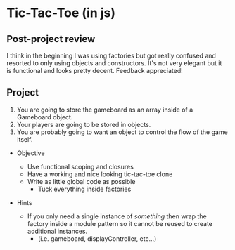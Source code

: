 # Tic-Tac-Toe (in js)

## Post-project review
I think in the beginning I was using factories but got really confused and resorted to only using objects and constructors. It's not very elegant but it is functional and looks pretty decent. Feedback appreciated!

## Project
1. You are going to store the gameboard as an array inside of a Gameboard object.
2. Your players are going to be stored in objects.
3. You are probably going to want an object to control the flow of the game itself.

* Objective
    - Use functional scoping and closures
    - Have a working and nice looking tic-tac-toe clone
    - Write as little global code as possible
        * Tuck everything inside factories

* Hints
    - If you only need a single instance of *something* then wrap the factory inside a module pattern so it cannot be reused to create additional instances.
        * (i.e. gameboard, displayController, etc...)
